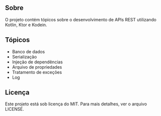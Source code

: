## Sobre
O projeto contém tópicos sobre o desenvolvimento de APIs REST utilizando Kotlin, Ktor e Kodein.

## Tópicos
* Banco de dados
* Serialização
* Injeção de dependências
* Arquivo de propriedades
* Tratamento de exceções
* Log

## Licença
Este projeto está sob licença do MIT. Para mais detalhes, ver o arquivo LICENSE.
